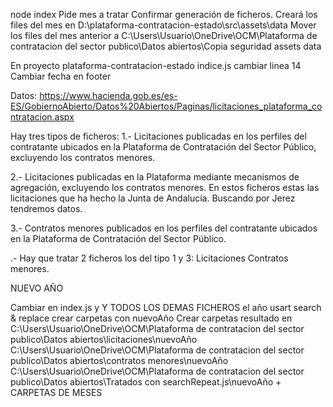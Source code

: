 node index
Pide mes a tratar
Confirmar generación de ficheros.
Creará los files del mes en D:\plataforma-contratacion-estado\src\assets\data
Mover los files del mes anterior a C:\Users\Usuario\OneDrive\OCM\Plataforma de contratacion del sector publico\Datos abiertos\Copia seguridad assets data

En proyecto plataforma-contratacion-estado indice.js cambiar linea 14
                                           Cambiar fecha en footer

Datos:
https://www.hacienda.gob.es/es-ES/GobiernoAbierto/Datos%20Abiertos/Paginas/licitaciones_plataforma_contratacion.aspx

Hay tres tipos de ficheros:
1.- ​Licitaciones publicadas en los perfiles del contratante ubicados en la Plataforma de Contratación del Sector Público, excluyendo los contratos menores.

2.- Licitaciones publicadas en la Plataforma mediante mecanismos de agregación, excluyendo los contratos menores.
En estos ficheros estas las licitaciones que ha hecho la Junta de Andalucía. Buscando por Jerez tendremos datos.

3.- Contratos menores publicados en los perfiles del contratante ubicados en la Plataforma de Contratación del Sector Público.

.- Hay que tratar 2 ficheros los del tipo 1 y 3:
Licitaciones
Contratos menores.

NUEVO AÑO

Cambiar en index.js y Y TODOS LOS DEMAS FICHEROS el año
usart search & replace
crear carpetas con nuevoAño
Crear carpetas resultado en
C:\Users\Usuario\OneDrive\OCM\Plataforma de contratacion del sector publico\Datos abiertos\licitaciones\nuevoAño
C:\Users\Usuario\OneDrive\OCM\Plataforma de contratacion del sector publico\Datos abiertos\contratos menores\nuevoAño
C:\Users\Usuario\OneDrive\OCM\Plataforma de contratacion del sector publico\Datos abiertos\Tratados con searchRepeat.js\nuevoAño + CARPETAS DE MESES
